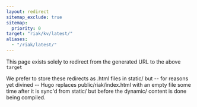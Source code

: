 ```yaml
---
layout: redirect
sitemap_exclude: true
sitemap:
  priority: 0
target: "riak/kv/latest/"
aliases:
  - "/riak/latest/"
---
```


This page exists solely to redirect from the generated URL to the above `target`

We prefer to store these redirects as .html files in static/ but -- for reasons
yet divined -- Hugo replaces public/riak/index.html with an empty file some time
after it is sync'd from static/ but before the dynamic/ content is done being
compiled.
